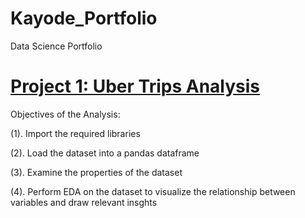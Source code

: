 # Kayode_Portfolio
Data Science Portfolio
# [Project 1: Uber Trips Analysis](https://github.com/Ogunbanwo-kayode/Kayode_Portfolio/blob/main/Analyzing%20Uber%20Trips%20Dataset.ipynb)

Objectives of the Analysis:

(1). Import the required libraries

(2). Load the dataset into a pandas dataframe

(3). Examine the properties of the dataset

(4). Perform EDA on the dataset to visualize the relationship between variables and draw relevant insghts
